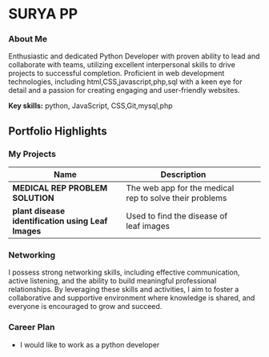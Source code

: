 
# SURYA PP

### About Me

Enthusiastic and dedicated Python Developer with proven ability to lead and collaborate with teams, utilizing excellent interpersonal skills to drive projects to successful completion. Proficient in web development technologies, including html,CSS,javascript,php,sql with a keen eye for detail and a passion for creating engaging and user-friendly websites.

**Key skills:** python, JavaScript, CSS,Git,mysql,php

## Portfolio Highlights

### My Projects

| Name                            | Description                                                                             |                                     |                                                                               |
|---------------------------------|-----------------------------------------------------------------------------------------|------------------------------------------------|----------------------------------------------------------------------------------------|
| **MEDICAL REP PROBLEM SOLUTION** | The web app for the medical rep to solve their problems                                         |           |                      |
| **plant disease identification using Leaf Images**   | Used to find the disease of leaf images               |  |               |


### Networking

I possess strong networking skills, including effective communication, active listening, and the ability to build meaningful professional relationships. By leveraging these skills and activities, I aim to foster a collaborative and supportive environment where knowledge is shared, and everyone is encouraged to grow and succeed.

### Career Plan

- I would like to work as a python developer 



